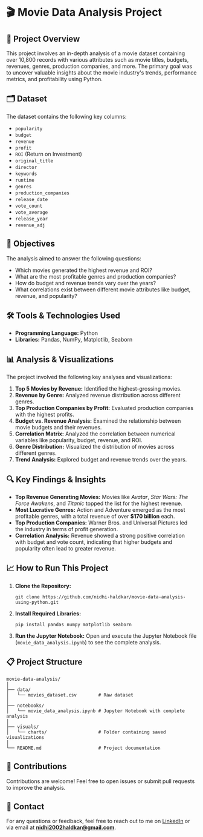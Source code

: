 
# 🎬 **Movie Data Analysis Project**

## 📑 **Project Overview**
This project involves an in-depth analysis of a movie dataset containing over 10,800 records with various attributes such as movie titles, budgets, revenues, genres, production companies, and more. The primary goal was to uncover valuable insights about the movie industry's trends, performance metrics, and profitability using Python.

## 🗂️ **Dataset**
The dataset contains the following key columns:
- `popularity`
- `budget`
- `revenue`
- `profit`
- `ROI` (Return on Investment)
- `original_title`
- `director`
- `keywords`
- `runtime`
- `genres`
- `production_companies`
- `release_date`
- `vote_count`
- `vote_average`
- `release_year`
- `revenue_adj`

## 🎯 **Objectives**
The analysis aimed to answer the following questions:
- Which movies generated the highest revenue and ROI?
- What are the most profitable genres and production companies?
- How do budget and revenue trends vary over the years?
- What correlations exist between different movie attributes like budget, revenue, and popularity?

## 🛠️ **Tools & Technologies Used**
- **Programming Language:** Python
- **Libraries:** Pandas, NumPy, Matplotlib, Seaborn

## 📊 **Analysis & Visualizations**
The project involved the following key analyses and visualizations:
1. **Top 5 Movies by Revenue:** Identified the highest-grossing movies.
2. **Revenue by Genre:** Analyzed revenue distribution across different genres.
3. **Top Production Companies by Profit:** Evaluated production companies with the highest profits.
4. **Budget vs. Revenue Analysis:** Examined the relationship between movie budgets and their revenues.
5. **Correlation Matrix:** Analyzed the correlation between numerical variables like popularity, budget, revenue, and ROI.
6. **Genre Distribution:** Visualized the distribution of movies across different genres.
7. **Trend Analysis:** Explored budget and revenue trends over the years.

## 🔍 **Key Findings & Insights**
- **Top Revenue Generating Movies:** Movies like *Avatar*, *Star Wars: The Force Awakens*, and *Titanic* topped the list for the highest revenue.
- **Most Lucrative Genres:** Action and Adventure emerged as the most profitable genres, with a total revenue of over **$170 billion** each.
- **Top Production Companies:** Warner Bros. and Universal Pictures led the industry in terms of profit generation.
- **Correlation Analysis:** Revenue showed a strong positive correlation with budget and vote count, indicating that higher budgets and popularity often lead to greater revenue.

## 📈 **How to Run This Project**
1. **Clone the Repository:**
   ```
   git clone https://github.com/nidhi-haldkar/movie-data-analysis-using-python.git
   ```
2. **Install Required Libraries:**
   ```
   pip install pandas numpy matplotlib seaborn
   ```
3. **Run the Jupyter Notebook:**
   Open and execute the Jupyter Notebook file (`movie_data_analysis.ipynb`) to see the complete analysis.

## 📋 **Project Structure**
```
movie-data-analysis/
│
├── data/
│   └── movies_dataset.csv        # Raw dataset
│
├── notebooks/
│   └── movie_data_analysis.ipynb # Jupyter Notebook with complete analysis
│
├── visuals/
│   └── charts/                   # Folder containing saved visualizations
│
└── README.md                     # Project documentation
```

## 🤝 **Contributions**
Contributions are welcome! Feel free to open issues or submit pull requests to improve the analysis.

## 📧 **Contact**
For any questions or feedback, feel free to reach out to me on [LinkedIn](https://www.linkedin.com/in/nidhi-haldkar) or via email at **nidhi2002haldkar@gmail.com**.

